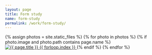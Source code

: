 ```yaml
---
layout: page
title: Form study
name: form-study
permalink: /work/form-study/
---
```


{% assign photos = site.static_files %}
{% for photo in photos %}
  {% if photo.image and photo.path contains page.name %}
<a data-fancybox="images" href="{{ photo.path }}">
    <img class="center" src="{{ photo.path }}" alt="{{ page.title  }} {{ forloop.index }}">
</a>
  {% endif %}
{% endfor %}
